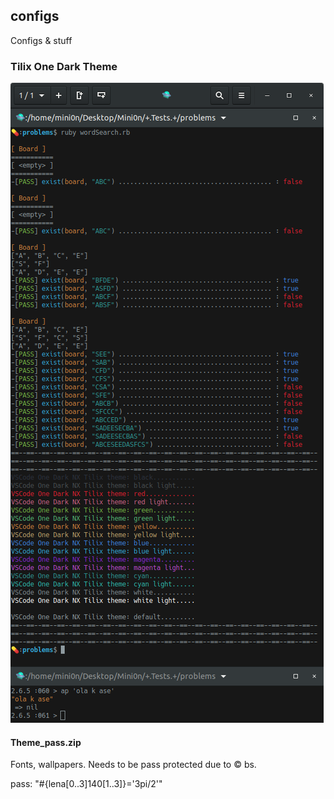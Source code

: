 ## configs

Configs &amp; stuff

### Tilix One Dark Theme
![tilix ss](https://github.com/Mini0n/configs/blob/master/Tilix/tilix_theme.png)

#### Theme_pass.zip
Fonts, wallpapers.
Needs to be pass protected due to © bs.

pass: "#{lena[0..3]140[1..3]}='3pi/2'"
